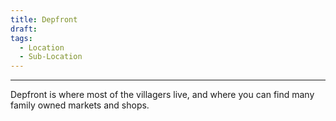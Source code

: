 ```yaml
---
title: Depfront
draft: 
tags:
  - Location
  - Sub-Location
---
```


___

Depfront is where most of the villagers live, and where you can find many family owned markets and shops.